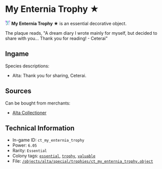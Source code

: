 # My Enternia Trophy ★

<img src="https://raw.githubusercontent.com/Ceterai/Enternia/main/objects/alta/special/trophies/ct_my_enternia_trophy.png" alt="My Enternia Trophy ★ icon" loading="lazy" height=16px width="auto" /> **My Enternia Trophy ★** is an essential decorative object.

The plaque reads, "A dream diary I wrote mainly for myself, but decided to share with you... Thank you for reading! - Ceterai"

## Ingame

Species descriptions:

- Alta: Thank you for sharing, Ceterai.

## Sources

Can be bought from merchants:

- [Alta Collectioner](https://ceterai.github.io/MyEnternia/Wiki/AltaCollectioner)

## Technical Information

- In-game ID: `ct_my_enternia_trophy`
- Power: `6.05`
- Rarity: `Essential`
- Colony tags: [`essential`](https://ceterai.github.io/MyEnternia/Wiki/Tags/Essential), [`trophy`](https://ceterai.github.io/MyEnternia/Wiki/Tags/Trophy), [`valuable`](https://ceterai.github.io/MyEnternia/Wiki/Tags/Valuable)
- File: [`/objects/alta/special/trophies/ct_my_enternia_trophy.object`](https://github.com/Ceterai/Enternia/blob/main/objects/alta/special/trophies/ct_my_enternia_trophy.object)
